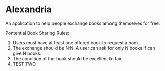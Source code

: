 # Alexandria

An application to help people exchange books among themselves for free.

Pontential Book Sharing Rules:

1. Users must have at least one offered book to request a book.
2. The exchange should be N:N. A user can ask for only N books if can give N books.
3. The condition of the book should be excellent to fair.
4. TEST TWO
